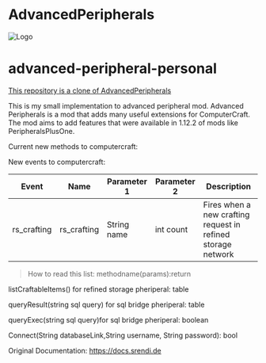 
# AdvancedPeripherals

![Logo](https://www.bisecthosting.com/images/CF/Advanced_Peripherals/BH_AP_Header.png "Logo")

# advanced-peripheral-personal

[This repository is a clone of AdvancedPeripherals](https://github.com/Seniorendi/AdvancedPeripherals)

This is my small implementation to advanced peripheral mod. Advanced Peripherals is a mod that adds many useful extensions for ComputerCraft. The mod aims to add features that were
available in 1.12.2 of mods like PeripheralsPlusOne.


Current new methods to computercraft:


New events to computercraft:

| Event       | Name        | Parameter 1 | Parameter 2 | Description                                                  |
|-------------|-------------|-------------|-------------|--------------------------------------------------------------|
| rs_crafting | rs_crafting | String name | int count   | Fires when a new crafting request in refined storage network |

> How to read this list: methodname(params):return

listCraftableItems() for refined storage pheriperal: table 

queryResult(string sql query) for sql bridge pheriperal: table

queryExec(string sql query)for sql bridge pheriperal: boolean

Connect(String databaseLink,String username, String password): bool


Original Documentation: https://docs.srendi.de

